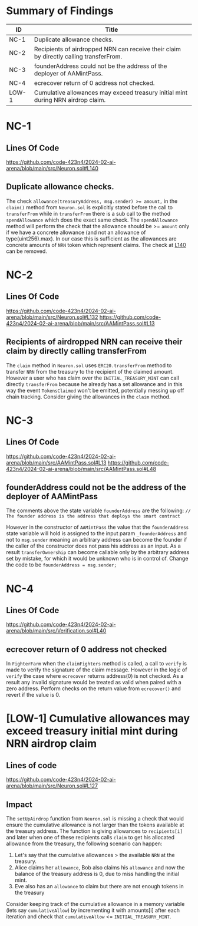 # Summary of Findings

| ID       | Title                                                                                         |
|----------|-----------------------------------------------------------------------------------------------|
| NC-1     | Duplicate allowance checks.                                                                   |
| NC-2     | Recipients of airdropped NRN can receive their claim by directly calling transferFrom.       |
| NC-3     | founderAddress could not be the address of the deployer of AAMintPass.                       |
| NC-4     | ecrecover return of 0 address not checked.                                                    |
| LOW-1    | Cumulative allowances may exceed treasury initial mint during NRN airdrop claim.             |

# NC-1

## Lines Of Code
https://github.com/code-423n4/2024-02-ai-arena/blob/main/src/Neuron.sol#L140

## Duplicate allowance checks.
The check `allowance(treasuryAddress, msg.sender) >= amount,` in the `claim()` method from `Neuron.sol` is explicitly stated before the call to `transferFrom` while in `transferFrom` there is a sub call to the method `spendAllowance` which does the exact same check. The `spendAllowance` method will perform the check that the allowance should be >= `amount` only if we have a concrete allowance (and not an allowance of type(uint256).max). In our case this is sufficient as the allowances are concrete amounts of `NRN` token which represent claims. The check at [L140](https://github.com/code-423n4/2024-02-ai-arena/blob/main/src/Neuron.sol#L140) can be removed.

# NC-2

## Lines Of Code
https://github.com/code-423n4/2024-02-ai-arena/blob/main/src/Neuron.sol#L132
https://github.com/code-423n4/2024-02-ai-arena/blob/main/src/AAMintPass.sol#L13

## Recipients of airdropped NRN can receive their claim by directly calling transferFrom
The `claim` method in `Neuron.sol` uses `ERC20.transferFrom` method to transfer `NRN` from the treasury to the recipient of the claimed amount. However a user who has claim over the `INITIAL_TREASURY_MINT` can call directly `transferFrom` because he already has a set allowance and in this way the event `TokensClaimed` won't be emitted, potentially messing up off chain tracking. Consider giving the allowances in the `claim` method.

# NC-3

## Lines Of Code
https://github.com/code-423n4/2024-02-ai-arena/blob/main/src/AAMintPass.sol#L13
https://github.com/code-423n4/2024-02-ai-arena/blob/main/src/AAMintPass.sol#L48

## founderAddress could not be the address of the deployer of AAMintPass
The comments above the state variable `founderAddress` are the following:
`// The founder address is the address that deploys the smart contract`

However in the constructor of `AAMintPass` the value that the `founderAddress` state variable will hold is assigned to the input param `_founderAddress` and not to `msg.sender` meaning an arbitrary address can become the founder if the caller of the constructor does not pass his address as an input. As a result `transferOwnership` can become callable only by the arbitrary address set by mistake, for which it would be unknown who is in control of. Change the code to be `founderAddress = msg.sender;`

# NC-4

## Lines Of Code
https://github.com/code-423n4/2024-02-ai-arena/blob/main/src/Verification.sol#L40

## ecrecover return of 0 address not checked
In `FighterFarm` when the `claimFighters` method is called, a call to `verify` is made to verify the signature of the claim message. However in the logic of `verify` the case where `ecrecover` returns address(0) is not checked. As a result any invalid signature would be treated as valid when paired with a zero address. Perform checks on the return value from `ecrecover()` and revert if the value is 0.


# [LOW-1] Cumulative allowances may exceed treasury initial mint during NRN airdrop claim 

## Lines of code
https://github.com/code-423n4/2024-02-ai-arena/blob/main/src/Neuron.sol#L127

## Impact
The `setUpAirdrop` function from `Neuron.sol` is missing a check that would ensure the cumulative allowance is not larger than the tokens available at the treasury address. The function is giving allowances to `recipients[i]` and later when one of these recipients calls `claim` to get his allocated allowance from the treasury, the following scenario can happen:

1. Let's say that the cumulative allowances > the available `NRN` at the treasury.
2. Alice claims her `allowance`, Bob also claims his `allowance` and now the balance of the treasury address is 0, due to miss handling the initial mint.
3. Eve also has an `allowance` to claim but there are not enough tokens in the treasury

Consider keeping track of the cumulative allowance in a memory variable (lets say `cumulativeAllow`) by incrementing it with amounts[i] after each iteration and check that `cumulativeAllow` <= `INITIAL_TREASURY_MINT`.